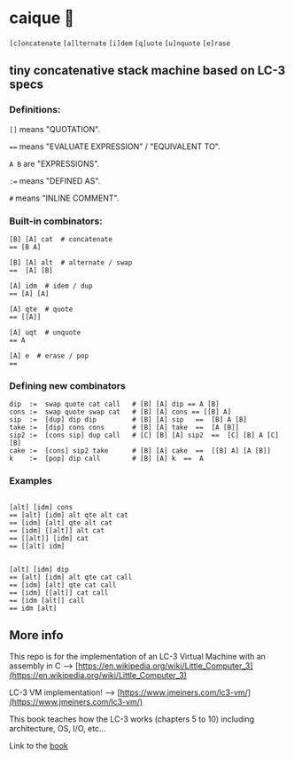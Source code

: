 # caique 🦜
`[c]oncatenate`
`[a]lternate`
`[i]dem`
`[q]uote`
`[u]nquote`
`[e]rase`

## tiny concatenative stack machine based on LC-3 specs

### Definitions:

`[]` means "QUOTATION".

`==` means "EVALUATE EXPRESSION" / "EQUIVALENT TO".

`A B`  are "EXPRESSIONS".

`:=` means "DEFINED AS".

`#`  means "INLINE COMMENT".

### Built-in combinators:
```
[B] [A] cat  # concatenate
== [B A]

[B] [A] alt  # alternate / swap
==  [A] [B]

[A] idm  # idem / dup
== [A] [A]

[A] qte  # quote
== [[A]]

[A] uqt  # unquote
== A

[A] e  # erase / pop
==
```

### Defining new combinators

```
dip  :=  swap quote cat call   # [B] [A] dip == A [B]
cons :=  swap quote swap cat   # [B] [A] cons == [[B] A]    
sip  :=  [dup] dip dip         # [B] [A] sip   ==  [B] A [B]            
take :=  [dip] cons cons       # [B] [A] take  ==  [A [B]]             
sip2 :=  [cons sip] dup call   # [C] [B] [A] sip2  ==  [C] [B] A [C] [B]   
cake :=  [cons] sip2 take      # [B] [A] cake  ==  [[B] A] [A [B]]     
k    :=  [pop] dip call        # [B] [A] k  ==  A
```

### Examples

```

[alt] [idm] cons
== [alt] [idm] alt qte alt cat
== [idm] [alt] qte alt cat
== [idm] [[alt]] alt cat
== [[alt]] [idm] cat
== [[alt] idm]


[alt] [idm] dip
== [alt] [idm] alt qte cat call
== [idm] [alt] qte cat call
== [idm] [[alt]] cat call
== [idm [alt]] call
== idm [alt]
```

## More info
This repo is for the implementation of an LC-3 Virtual Machine with an assembly in C --> [https://en.wikipedia.org/wiki/Little_Computer_3](https://en.wikipedia.org/wiki/Little_Computer_3)

LC-3 VM implementation! --> [https://www.jmeiners.com/lc3-vm/](https://www.jmeiners.com/lc3-vm/)

This book teaches how the LC-3 works (chapters 5 to 10) including architecture, OS, I/O, etc...

Link to the [book](https://www.amazon.com/Introduction-Computing-Systems-Gates-Beyond-dp-1260150534/dp/1260150534/ref=dp_ob_title_bk)
